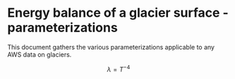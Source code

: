 # Energy balance of a glacier surface - parameterizations
 
This document gathers the various parameterizations applicable to any AWS data
on glaciers.

$$\lambda = T^{-4}$$